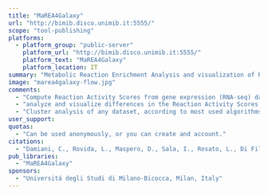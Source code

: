 ```yaml
---
title: "MaREA4Galaxy"
url: "http://bimib.disco.unimib.it:5555/"
scope: "tool-publishing"
platforms:
  - platform_group: "public-server"
    platform_url: "http://bimib.disco.unimib.it:5555/"
    platform_text: "MaREA4Galaxy"
    platform_location: IT
summary: "Metabolic Reaction Enrichment Analysis and visualization of RNA-seq data"
image: "marea4galaxy-flow.jpg"
comments:
  - "Compute Reaction Activity Scores from gene expression (RNA-seq) dataset(s)."
  - "analyze and visualize differences in the Reaction Activity Scores (RASs) of groups of samples, as computed by the Expression2RAS tool, of groups of samples."
  - "Cluster analysis of any dataset, according to most used algorithms: K-means, agglomerative clustering and DBSCAN (Density Based Spatial Clustering of Applications with Noise)."
user_support:
quotas:
  - "Can be used anonymously, or you can create and account."
citations:
  - "Damiani, C., Rovida, L., Maspero, D., Sala, I., Rosato, L., Di Filippo, M., Pescini, D., Graudenzi, A., Antoniotti, M., & Mauri, G. (2020). [MaREA4Galaxy: Metabolic reaction enrichment analysis and visualization of RNA-seq data within Galaxy](https://doi.org/10.1016/j.csbj.2020.04.008). *Computational and Structural Biotechnology Journal*, 18, 993–999. https://doi.org/10.1016/j.csbj.2020.04.008"
pub_libraries:
  - "MaREA4Galaxy" 
sponsors:
  - "Universitá degli Studi di Milano-Bicocca, Milan, Italy"
---
```

